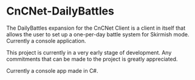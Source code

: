 # CnCNet-DailyBattles
The DailyBattles expansion for the CnCNet Client is a client in itself that allows the user to set up a one-per-day battle system for Skirmish mode. Currently a console application.

This project is currently in a very early stage of development. Any commitments that can be made to the project is greatly appreciated.

Currently a console app made in C#.
